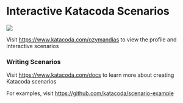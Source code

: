 # Interactive Katacoda Scenarios

[![](http://shields.katacoda.com/katacoda/ozymandias/count.svg)](https://www.katacoda.com/ozymandias "Get your profile on Katacoda.com")

Visit https://www.katacoda.com/ozymandias to view the profile and interactive scenarios

### Writing Scenarios
Visit https://www.katacoda.com/docs to learn more about creating Katacoda scenarios

For examples, visit https://github.com/katacoda/scenario-example
